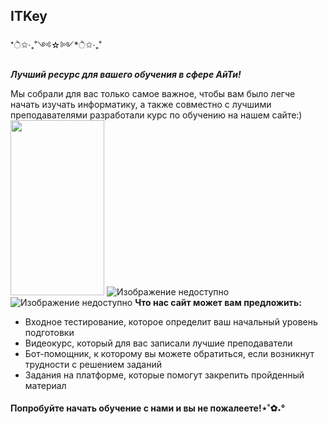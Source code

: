## ITKey
*ੈ✩‧₊˚༺☆༻*ੈ✩‧₊˚

***Лучший ресурс для вашего обучения в сфере АйТи!***

Мы собрали для вас только самое важное, чтобы вам было легче начать изучать информатику, а также совместно с лучшими преподавателями разработали курс по обучению на нашем сайте:)
<img src="[https://user-images.githubusercontent.com/16319829/81180309-2b51f000-8fee-11ea-8a78-ddfe8c3412a7.png](https://img.freepik.com/free-vector/isometric-cms-concept_23-2148807389.jpg)" width="150" height="280">
![Изображение недоступно](https://img.freepik.com/free-vector/isometric-cms-concept_23-2148807389.jpg?t=st=1713025734~exp=1713029334~hmac=a35a30b9a23c2409f6f07769bef92925165acf7fd19e30a5d0ee523d49a3db91&w=900)
![Изображение недоступно](https://img.freepik.com/premium-photo/automated-testing-abstract-concept-vector-illustration_916191-84913.jpg?w=996)
**Что нас сайт может вам предложить:**
* Входное тестирование, которое определит ваш начальный уровень подготовки
* Видеокурс, который для вас записали лучшие преподаватели
* Бот-помощник, к которому вы можете обратиться, если возникнут трудности с решением заданий
* Задания на платформе, которые помогут закрепить пройденный материал
#### Попробуйте начать обучение с нами и вы не пожалеете!⋆˚✿˖°

